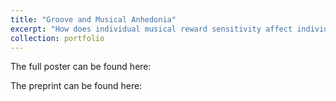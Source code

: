 ```yaml
---
title: "Groove and Musical Anhedonia"
excerpt: "How does individual musical reward sensitivity affect individual desire to move to music? <br/><img src='/images/500x300.png'>"
collection: portfolio
---
```


The full poster can be found here:


The preprint can be found here:

